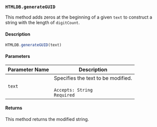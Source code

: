 ### `HTMLDB.generateGUID`

This method adds zeros at the beginning of a given `text` to construct a string with the length of `digitCount`.

#### Description

```javascript
HTMLDB.generateGUID(text)
```

#### Parameters

| Parameter Name             | Description                               |
| -------------------------- | ----------------------------------------- |
| `text` | Specifies the text to be modified.<br><br>`Accepts: String`<br>`Required` |

#### Returns

This method returns the modified string.